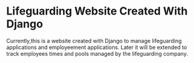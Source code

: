 # Lifeguarding Website Created With Django 
Currently,this is a website created with Django to manage lifeguarding applications and employeement applications. Later
it will be extended to track employees times and pools managed by the lifeguarding company.
